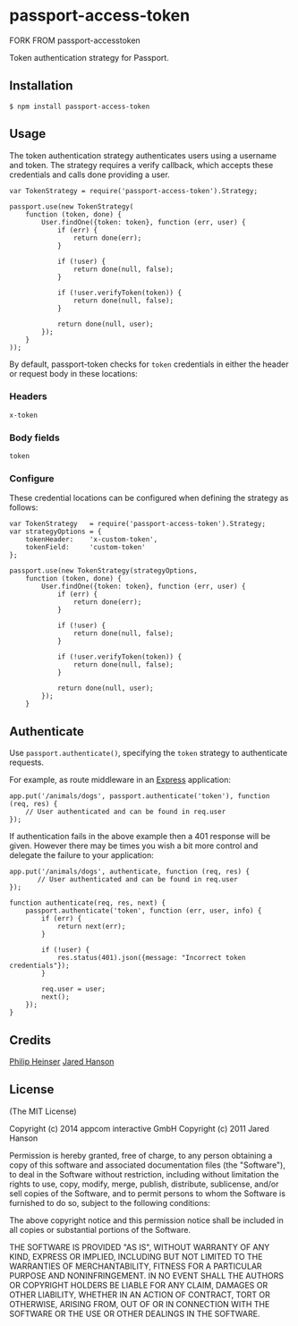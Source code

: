 passport-access-token
==============
FORK FROM passport-accesstoken

Token authentication strategy for Passport.

## Installation
    $ npm install passport-access-token

## Usage

The token authentication strategy authenticates users using a username and token. The strategy requires a verify callback, which accepts these credentials and calls done providing a user.

    var TokenStrategy = require('passport-access-token').Strategy;
    
    passport.use(new TokenStrategy(
        function (token, done) {
            User.findOne({token: token}, function (err, user) {
                if (err) {
                    return done(err);
                }
                
                if (!user) {
                    return done(null, false);
                }
                
                if (!user.verifyToken(token)) {
                    return done(null, false);
                }
                
                return done(null, user);
            });
        }
    ));

By default, passport-token checks for `token` credentials in either the header or request body in these locations:

### Headers
    
    x-token
    
### Body fields

    token

### Configure

These credential locations can be configured when defining the strategy as follows:

    var TokenStrategy   = require('passport-access-token').Strategy;
    var strategyOptions = {
        tokenHeader:    'x-custom-token',        
        tokenField:     'custom-token'
    };
    
    passport.use(new TokenStrategy(strategyOptions,
        function (token, done) {
            User.findOne({token: token}, function (err, user) {
                if (err) {
                    return done(err);
                }
                
                if (!user) {
                    return done(null, false);
                }
                
                if (!user.verifyToken(token)) {
                    return done(null, false);
                }
                
                return done(null, user);
            });
        }
   

## Authenticate

Use `passport.authenticate()`, specifying the `token` strategy to authenticate requests.

For example, as route middleware in an [Express](http://expressjs.com/) application:

    app.put('/animals/dogs', passport.authenticate('token'), function (req, res) {
        // User authenticated and can be found in req.user
    });

If authentication fails in the above example then a 401 response will be given. However there may be times you wish a bit more control and delegate the failure to your application:

    app.put('/animals/dogs', authenticate, function (req, res) {
           // User authenticated and can be found in req.user
    });
    
    function authenticate(req, res, next) {
        passport.authenticate('token', function (err, user, info) {
            if (err) {
                return next(err);
            }
            
            if (!user) {
                res.status(401).json({message: "Incorrect token credentials"});
            }
           
            req.user = user;
            next();
        });
    }      

## Credits
[Philip Heinser](http://github.com/philipheinser)
[Jared Hanson](http://github.com/jaredhanson)

## License
(The MIT License)

Copyright (c) 2014 appcom interactive GmbH
Copyright (c) 2011 Jared Hanson

Permission is hereby granted, free of charge, to any person obtaining a copy of this software and associated documentation files (the "Software"), to deal in the Software without restriction, including without limitation the rights to use, copy, modify, merge, publish, distribute, sublicense, and/or sell copies of the Software, and to permit persons to whom the Software is furnished to do so, subject to the following conditions:

The above copyright notice and this permission notice shall be included in all copies or substantial portions of the Software.

THE SOFTWARE IS PROVIDED "AS IS", WITHOUT WARRANTY OF ANY KIND, EXPRESS OR IMPLIED, INCLUDING BUT NOT LIMITED TO THE WARRANTIES OF MERCHANTABILITY, FITNESS FOR A PARTICULAR PURPOSE AND NONINFRINGEMENT. IN NO EVENT SHALL THE AUTHORS OR COPYRIGHT HOLDERS BE LIABLE FOR ANY CLAIM, DAMAGES OR OTHER LIABILITY, WHETHER IN AN ACTION OF CONTRACT, TORT OR OTHERWISE, ARISING FROM, OUT OF OR IN CONNECTION WITH THE SOFTWARE OR THE USE OR OTHER DEALINGS IN THE SOFTWARE.

